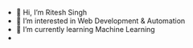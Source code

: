 - 👋 Hi, I’m Ritesh Singh
- 👀 I’m interested in Web Development & Automation
- 🌱 I’m currently learning Machine Learning
- 
  

<!---
Riteshfyi/Riteshfyi is a ✨ special ✨ repository because its `README.md` (this file) appears on your GitHub profile.
You can click the Preview link to take a look at your changes.
--->
